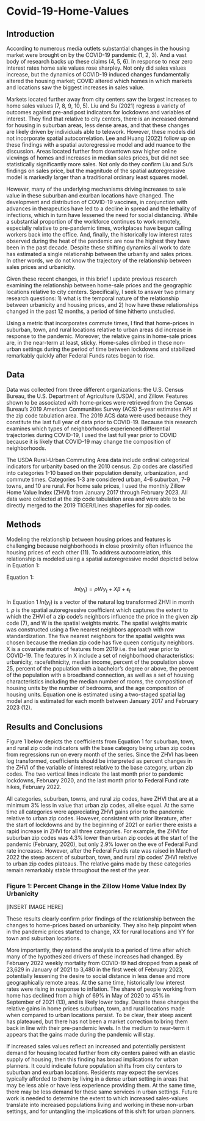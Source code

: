 # Covid-19-Home-Values

## Introduction 
According to numerous media outlets substantial changes in the housing market were brought on by the  COVID-19 pandemic (1, 2, 3). And a vast body of research backs up these claims (4, 5, 6). In response to near zero interest rates home sale values rose sharpley. Not only did sales values increase, but the dynamics of COVID-19 induced changes fundamentally altered the housing market; COVID altered which homes in which markets and locations saw the biggest increases in sales value. 

Markets located further away from city centers saw the largest increases to home sales values (7, 8, 9, 10, 5). Liu and Su (2021) regress a variety of outcomes against pre-and post indicators for lockdowns and variables of interest. They find that relative to city centers, there is an increased demand for housing in suburban areas, less dense areas, and that these changes are likely driven by individuals able to telework. However, these models did not incorporate spatial autocorrelation. Lee and Huang (2022) follow up on these findings with a spatial autoregressive model and add nuance to the discussion. Areas located further from downtown saw higher online viewings of homes and increases in median sales prices, but did not see statistically significantly more sales. Not only do they confirm Liu and Su’s findings on sales price, but the magnitude of the spatial autoregressive model is markedly larger than a traditional ordinary least squares model.

However, many of the underlying mechanisms driving increases to sale value in these suburban and exurban locations have changed. The development and distribution of COVID-19 vaccines, in conjunction with advances in therapeutics have led to a decline in spread and the lethality of infections, which in turn have lessened the need for social distancing. While a substantial proportion of the workforce continues to work remotely, especially relative to pre-pandemic times, workplaces have begun calling workers back into the office. And, finally, the historically low interest rates observed during the heat of the pandemic are now the highest they have been in the past decade. Despite these shifting dynamics all work to date has estimated a single relationship between the urbanity and sales prices. In other words, we do not know the trajectory of the relationship between sales prices and urbanicity.

Given these recent changes, in this brief I update previous research examining the relationship between home-sale prices and the geographic locations relative to city centers. Specifically, I seek to answer two primary research questions: 1) what is the temporal nature of the relationship between urbanicity and housing prices, and 2) how have these relationships changed in the past 12 months, a period of time hitherto unstudied.

Using a metric that incorporates commute times, I find that home-prices in suburban, town, and rural locations relative to urban areas did increase in response to the pandemic. Moreover, the relative gains in home-sale prices are, in the near-term at least, sticky. Home-sales climbed in these non-urban settings during the period of time between lockdowns and stabilized remarkably quickly after Federal Funds rates began to rise. 

## Data

Data was collected from three different organizations: the U.S. Census Bureau, the U.S. Department of Agriculture (USDA), and Zillow. Features shown to be associated with home-prices were retrieved from the Census Bureau’s 2019 American Communities Survey (ACS) 5-year estimates API at the zip code tabulation area. The 2019 ACS data were used because they constitute the last full year of data prior to COVID-19. Because this research examines which types of neighborhoods experienced differential trajectories during COVID-19, I used the last full year prior to COVID because it is likely that COVID-19 may change the composition of neighborhoods.

The USDA Rural-Urban Commuting Area data include ordinal categorical indicators for urbanity based on the 2010 census. Zip codes are classified into categories 1-10 based on their population density, urbanization, and commute times. Categories 1-3 are considered urban, 4-6 suburban, 7-9 towns, and 10 are rural. For home sale prices, I used the monthly Zillow Home Value Index (ZHVI)  from January 2017 through February 2023. All data were collected at the zip code tabulation area and were able to be directly merged to the 2019 TIGER/Lines shapefiles for zip codes.

## Methods

Modeling the relationship between housing prices and features is challenging because neighborhoods in close proximity often influence the housing prices of each other (11). To address autocorrelation, this relationship is modeled using a spatial autoregressive model depicted below in Equation 1:

Equation 1:

$$ ln(y_t) = \rho W y_t + X \beta + \epsilon_t $$

In Equation 1 $ln(y_t)$ is a vector of the natural log transformed ZHVI in month t. $\rho$ is the spatial autoregressive coefficient which captures the extent to which the ZHVI of a zip code’s neighbors influence the price in the given zip code (7), and W is the spatial weights matrix. The spatial weights matrix was constructed using a five nearest neighbors approach with row standardization. The five nearest neighbors for the spatial weights was chosen because the median zip code has five queen contiguity neighbors. X is a covariate matrix of features from 2019 i.e. the last year prior to COVID-19. The features in X include a set of neighborhood characteristics: urbanicity, race/ethnicity, median income, percent of the population above 25, percent of the population with a bachelor’s degree or above, the percent of the population with a broadband connection, as well as a set of housing characteristics including the median number of rooms, the composition of housing units by the number of bedrooms, and the age composition of housing units. Equation one is estimated using a two-staged spatial lag model and is estimated for each month between January 2017 and February 2023 (12). 

## Results and Conclusions

Figure 1 below depicts the coefficients from Equation 1 for suburban, town, and rural zip code indicators with the base category being urban zip codes from regressions run on every month of the series. Since the ZHVI has been log transformed, coefficients should be interpreted as percent changes in the ZHVI of the variable of interest relative to the base category, urban zip codes. The two vertical lines indicate the last month prior to pandemic lockdowns, February 2020, and the last month prior to Federal Fund rate hikes, February 2022.
	
All categories, suburban, towns, and rural zip codes, have ZHVI that are at a minimum 3% less in value that urban zip codes, all else equal. At the same time all categories were appreciating ZHVI gains prior to the pandemic relative to urban zip codes. However, consistent with prior literature, after the start of lockdowns and by the beginning of 2021 or earlier there exists a rapid increase in ZHVI for all three categories. For example, the ZHVI for suburban zip codes was 4.3% lower than urban zip codes at the start of the pandemic (February, 2020), but only 2.9% lower on the eve of Federal Fund rate increases. However, after the Federal Funds rate was raised in March of 2022 the steep ascent of suburban, town, and rural zip codes’ ZHVI relative to urban zip codes plateaus. The relative gains made by these categories remain remarkably stable throughout the rest of the year. 

### Figure 1: Percent Change in the Zillow Home Value Index By Urbanicity
[INSERT IMAGE HERE]


These results clearly confirm prior findings of the relationship between the changes to home-prices based on urbanicity. They also help pinpoint when in the pandemic prices started to change, XX for rural locations and YY for town and suburban locations. 

More importantly, they extend the analysis to a period of time after which many of the hypothesized drivers of these increases had changed. By February 2022 weekly mortality from COVID-19 had dropped from a peak of 23,629 in January of 2021 to 3,480 in the first week of February 2023, potentially lessening the desire to social distance in less dense and more geographically remote areas. At the same time, historically low interest rates were rising in response to inflation. The share of people working from home has declined from a high of 69% in May of 2020 to 45% in September of 2021 (13), and is likely lower today. Despite these changes the relative gains in home prices suburban, town, and rural locations made when compared to urban locations persist. To be clear, their steep ascent has plateaued, but there has not been a market correction to bring them back in line with their pre-pandemic levels. In the medium to near-term it appears that the gains made during the pandemic will stay.  

If increased sales values reflect an increased and potentially persistent demand for housing located further from city centers paired with an elastic supply of housing, then this finding has broad implications for urban planners. It could indicate future population shifts from city centers to suburban and exurban locations. Residents may expect the services typically afforded to them by living in a dense urban setting in areas that may be less able or have less experience providing them. At the same time, there may be less demand for these same services in urban settings. Future work is needed to determine the extent to which increased sales-values translate into increased populations living and working in these non-urban settings, and for untangling the implications of this shift for urban planners.


